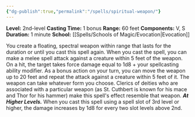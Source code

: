 ```yaml
---
{"dg-publish":true,"permalink":"/spells/spiritual-weapon/"}
---
```


**Level:** 2nd-level
**Casting Time:** 1 bonus
**Range:** 60 feet
**Components:** V, S
**Duration:** 1 minute
**School:** [[Spells/Schools of Magic/Evocation\|Evocation]]

You create a floating, spectral weapon within range that lasts for the duration or until you cast this spell again. When you cast the spell, you can make a melee spell attack against a creature within 5 feet of the weapon. On a hit, the target takes force damage equal to 1d8 + your spellcasting ability modifier.
As a bonus action on your turn, you can move the weapon up to 20 feet and repeat the attack against a creature within 5 feet of it.
The weapon can take whatever form you choose. Clerics of deities who are associated with a particular weapon (as St. Cuthbert is known for his mace and Thor for his hammer) make this spell's effect resemble that weapon.
_**At Higher Levels.**_ When you cast this spell using a spell slot of 3rd level or higher, the damage increases by 1d8 for every two slot levels above 2nd.